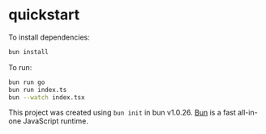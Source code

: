 # quickstart

To install dependencies:

```bash
bun install
```

To run:

```bash
bun run go
bun run index.ts
bun --watch index.tsx
```

This project was created using `bun init` in bun v1.0.26. [Bun](https://bun.sh) is a fast all-in-one JavaScript runtime.
